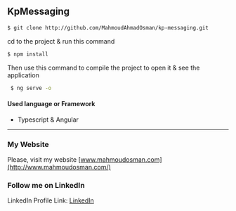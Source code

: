 ## KpMessaging

```bash
$ git clone http://github.com/MahmoudAhmadOsman/kp-messaging.git
```

 cd to the project & run this command
```bash
$ npm install    
```
Then use this command to compile the project to open it & see the application

```bash
 $ ng serve -o    
```


#### Used language or Framework
 - Typescript & Angular


________________________________________________________

### My Website

Please, visit my website
[www.mahmoudosman.com](http://www.mahmoudosman.com/)


### Follow me on LinkedIn

LinkedIn Profile Link: [LinkedIn](https://www.linkedin.com/in/mahmoudaoman/) 